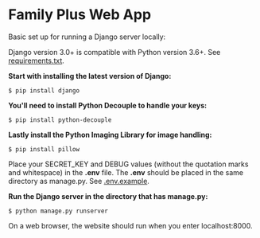 # Family Plus Web App

Basic set up for running a Django server locally:

Django version 3.0+ is compatible with Python version 3.6+. See [requirements.txt](requirements.txt).

**Start with installing the latest version of Django:**
```
$ pip install django
```

**You'll need to install Python Decouple to handle your keys:**
```
$ pip install python-decouple
```

**Lastly install the Python Imaging Library for image handling:**
```
$ pip install pillow
```

Place your SECRET_KEY and DEBUG values (without the quotation marks and whitespace) in the **.env** file. The **.env** should be placed in the same directory as manage.py. See [.env.example](family_plus/.env.example).

**Run the Django server in the directory that has manage.py:**
```
$ python manage.py runserver
```

On a web browser, the website should run when you enter localhost:8000.
